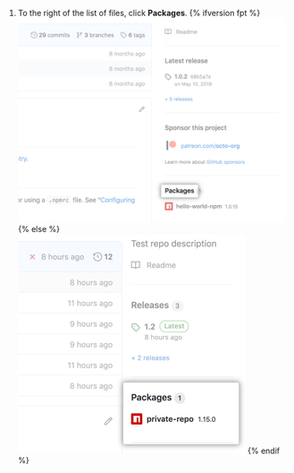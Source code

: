 1. To the right of the list of files, click **Packages**.
  {% ifversion fpt %}
  ![Link „Packages" (Pakete) auf der Übersichtsseite](/assets/images/help/package-registry/packages-link.png)
  {% else %}
  ![Link „Packages" (Pakete) auf der Übersichtsseite](/assets/images/help/package-registry/packages-from-repo.png)
  {% endif %}

